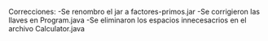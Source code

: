 Correcciones:
    -Se renombro el jar a factores-primos.jar
    -Se corrigieron las llaves en Program.java
    -Se eliminaron los espacios innecesacrios en el archivo Calculator.java
  